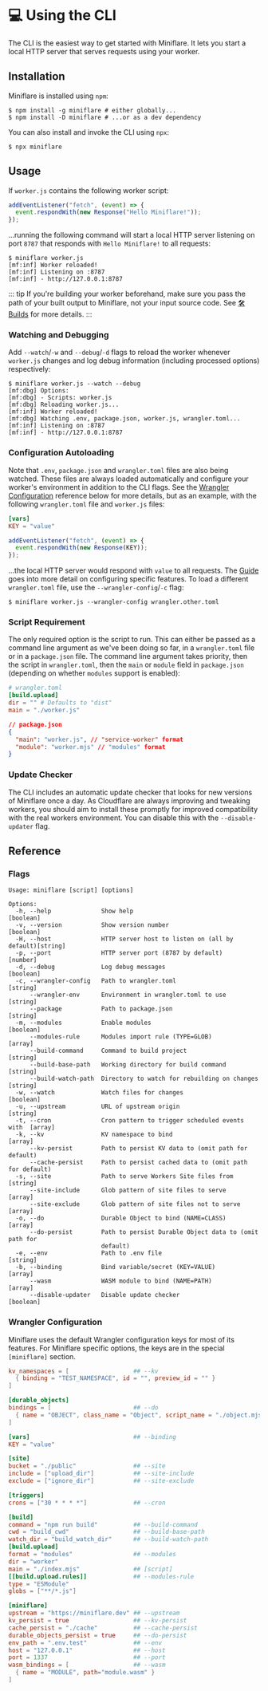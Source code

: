 # 💻 Using the CLI

The CLI is the easiest way to get started with Miniflare. It lets you start a
local HTTP server that serves requests using your worker.

## Installation

Miniflare is installed using `npm`:

```shell
$ npm install -g miniflare # either globally...
$ npm install -D miniflare # ...or as a dev dependency
```

You can also install and invoke the CLI using `npx`:

```shell
$ npx miniflare
```

## Usage

If `worker.js` contains the following worker script:

```js
addEventListener("fetch", (event) => {
  event.respondWith(new Response("Hello Miniflare!"));
});
```

...running the following command will start a local HTTP server listening on
port `8787` that responds with `Hello Miniflare!` to all requests:

```shell{1}
$ miniflare worker.js
[mf:inf] Worker reloaded!
[mf:inf] Listening on :8787
[mf:inf] - http://127.0.0.1:8787
```

<!--prettier-ignore-start-->
::: tip
If you're building your worker beforehand, make sure you pass the path of your built output to Miniflare, not your input source code.
See [🛠 Builds](/builds.html) for more details.
:::
<!--prettier-ignore-end-->

### Watching and Debugging

Add `--watch`/`-w` and `--debug`/`-d` flags to reload the worker whenever
`worker.js` changes and log debug information (including processed options)
respectively:

```shell{1}
$ miniflare worker.js --watch --debug
[mf:dbg] Options:
[mf:dbg] - Scripts: worker.js
[mf:dbg] Reloading worker.js...
[mf:inf] Worker reloaded!
[mf:dbg] Watching .env, package.json, worker.js, wrangler.toml...
[mf:inf] Listening on :8787
[mf:inf] - http://127.0.0.1:8787
```

### Configuration Autoloading

Note that `.env`, `package.json` and `wrangler.toml` files are also being
watched. These files are always loaded automatically and configure your worker's
environment in addition to the CLI flags. See the
[Wrangler Configuration](#wrangler-configuration) reference below for more
details, but as an example, with the following `wrangler.toml` file and
`worker.js` files:

```toml
[vars]
KEY = "value"
```

```js
addEventListener("fetch", (event) => {
  event.respondWith(new Response(KEY));
});
```

...the local HTTP server would respond with `value` to all requests. The
[Guide](/fetch.html) goes into more detail on configuring specific features. To
load a different `wrangler.toml` file, use the `--wrangler-config`/`-c` flag:

```shell
$ miniflare worker.js --wrangler-config wrangler.other.toml
```

### Script Requirement

The only required option is the script to run. This can either be passed as a
command line argument as we've been doing so far, in a `wrangler.toml` file or
in a `package.json` file. The command line argument takes priority, then the
script in `wrangler.toml`, then the `main` or `module` field in `package.json`
(depending on whether `modules` support is enabled):

```toml
# wrangler.toml
[build.upload]
dir = "" # Defaults to "dist"
main = "./worker.js"
```

```json
// package.json
{
  "main": "worker.js", // "service-worker" format
  "module": "worker.mjs" // "modules" format
}
```

### Update Checker

The CLI includes an automatic update checker that looks for new versions of
Miniflare once a day. As Cloudflare are always improving and tweaking workers,
you should aim to install these promptly for improved compatibility with the
real workers environment. You can disable this with the `--disable-updater`
flag.

## Reference

### Flags

```
Usage: miniflare [script] [options]

Options:
  -h, --help              Show help                                    [boolean]
  -v, --version           Show version number                          [boolean]
  -H, --host              HTTP server host to listen on (all by default)[string]
  -p, --port              HTTP server port (8787 by default)            [number]
  -d, --debug             Log debug messages                           [boolean]
  -c, --wrangler-config   Path to wrangler.toml                         [string]
      --wrangler-env      Environment in wrangler.toml to use           [string]
      --package           Path to package.json                          [string]
  -m, --modules           Enable modules                               [boolean]
      --modules-rule      Modules import rule (TYPE=GLOB)                [array]
      --build-command     Command to build project                      [string]
      --build-base-path   Working directory for build command           [string]
      --build-watch-path  Directory to watch for rebuilding on changes  [string]
  -w, --watch             Watch files for changes                      [boolean]
  -u, --upstream          URL of upstream origin                        [string]
  -t, --cron              Cron pattern to trigger scheduled events with  [array]
  -k, --kv                KV namespace to bind                           [array]
      --kv-persist        Path to persist KV data to (omit path for default)
      --cache-persist     Path to persist cached data to (omit path for default)
  -s, --site              Path to serve Workers Site files from         [string]
      --site-include      Glob pattern of site files to serve            [array]
      --site-exclude      Glob pattern of site files not to serve        [array]
  -o, --do                Durable Object to bind (NAME=CLASS)            [array]
      --do-persist        Path to persist Durable Object data to (omit path for
                          default)
  -e, --env               Path to .env file                             [string]
  -b, --binding           Bind variable/secret (KEY=VALUE)               [array]
      --wasm              WASM module to bind (NAME=PATH)                [array]
      --disable-updater   Disable update checker                       [boolean]
```

### Wrangler Configuration

Miniflare uses the default Wrangler configuration keys for most of its features.
For Miniflare specific options, the keys are in the special `[miniflare]`
section.

```toml
kv_namespaces = [                  ## --kv
  { binding = "TEST_NAMESPACE", id = "", preview_id = "" }
]

[durable_objects]
bindings = [                       ## --do
  { name = "OBJECT", class_name = "Object", script_name = "./object.mjs" }
]

[vars]                             ## --binding
KEY = "value"

[site]
bucket = "./public"                ## --site
include = ["upload_dir"]           ## --site-include
exclude = ["ignore_dir"]           ## --site-exclude

[triggers]
crons = ["30 * * * *"]             ## --cron

[build]
command = "npm run build"          ## --build-command
cwd = "build_cwd"                  ## --build-base-path
watch_dir = "build_watch_dir"      ## --build-watch-path
[build.upload]
format = "modules"                 ## --modules
dir = "worker"
main = "./index.mjs"               ## [script]
[[build.upload.rules]]             ## --modules-rule
type = "ESModule"
globs = ["**/*.js"]

[miniflare]
upstream = "https://miniflare.dev" ## --upstream
kv_persist = true                  ## --kv-persist
cache_persist = "./cache"          ## --cache-persist
durable_objects_persist = true     ## --do-persist
env_path = ".env.test"             ## --env
host = "127.0.0.1"                 ## --host
port = 1337                        ## --port
wasm_bindings = [                  ## --wasm
  { name = "MODULE", path="module.wasm" }
]
```
